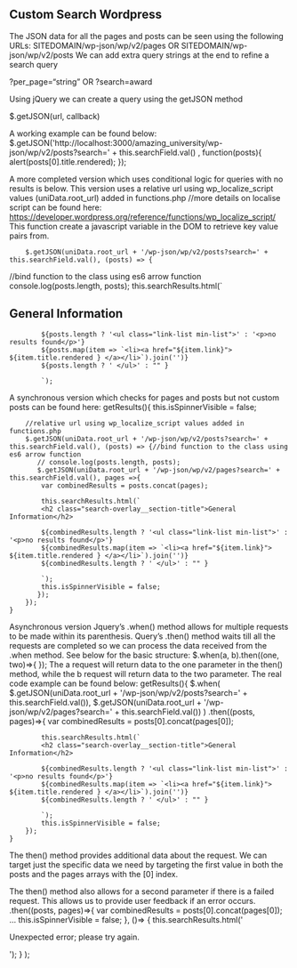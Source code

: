 ## Custom Search Wordpress

The JSON data for all the pages and posts can be seen using the following URLs:
SITEDOMAIN/wp-json/wp/v2/pages OR
SITEDOMAIN/wp-json/wp/v2/posts
We can add extra query strings at the end to refine a search query

?per_page=“string” OR
?search=award

Using jQuery we can create a query using the getJSON method

$.getJSON(url, callback)

A working example can be found below:
 $.getJSON('http://localhost:3000/amazing_university/wp-json/wp/v2/posts?search=' + this.searchField.val()
, function(posts){
            alert(posts[0].title.rendered);
});

A more completed version which uses conditional logic for queries with no results is below. This version uses a relative url using wp_localize_script values (uniData.root_url) added in functions.php
//more details on localise script can be found here: https://developer.wordpress.org/reference/functions/wp_localize_script/ This function create a javascript variable in the DOM to retrieve key value pairs from.

        $.getJSON(uniData.root_url + '/wp-json/wp/v2/posts?search=' + this.searchField.val(), (posts) => {
//bind function to the class using es6 arrow function
            console.log(posts.length, posts);
            this.searchResults.html(`
            <h2 class="search-overlay__section-title">General Information</h2>

            ${posts.length ? '<ul class="link-list min-list">' : '<p>no results found</p>'}
            ${posts.map(item => `<li><a href="${item.link}"> ${item.title.rendered } </a></li>`).join('')}
            ${posts.length ? ' </ul>' : "" }
        
            `);

A synchronous version which checks for pages and posts but not custom posts can be found here:
 getResults(){
        this.isSpinnerVisible = false;
  
        //relative url using wp_localize_script values added in functions.php
        $.getJSON(uniData.root_url + '/wp-json/wp/v2/posts?search=' + this.searchField.val(), (posts) => {//bind function to the class using es6 arrow function
           // console.log(posts.length, posts);
           $.getJSON(uniData.root_url + '/wp-json/wp/v2/pages?search=' + this.searchField.val(), pages =>{
            var combinedResults = posts.concat(pages);

            this.searchResults.html(`
            <h2 class="search-overlay__section-title">General Information</h2>

            ${combinedResults.length ? '<ul class="link-list min-list">' : '<p>no results found</p>'}
            ${combinedResults.map(item => `<li><a href="${item.link}"> ${item.title.rendered } </a></li>`).join('')}
            ${combinedResults.length ? ' </ul>' : "" }
        
            `);
            this.isSpinnerVisible = false;
           });
        });
    }

Asynchronous version
Jquery’s .when() method allows for multiple requests to be made within its parenthesis.
Query’s .then() method waits till all the requests are completed so we can process the data received from the .when method. See below for the basic structure:
        $.when(a, b).then((one, two)=>{
        });
The a request will return data to the one parameter in the then() method, while the b request will return data to the two parameter.
The real code example can be found below:
    getResults(){
        $.when(
            $.getJSON(uniData.root_url + '/wp-json/wp/v2/posts?search=' + this.searchField.val()), 
            $.getJSON(uniData.root_url + '/wp-json/wp/v2/pages?search=' + this.searchField.val())
            )
            .then((posts, pages)=>{
            var combinedResults = posts[0].concat(pages[0]);

            this.searchResults.html(`
            <h2 class="search-overlay__section-title">General Information</h2>

            ${combinedResults.length ? '<ul class="link-list min-list">' : '<p>no results found</p>'}
            ${combinedResults.map(item => `<li><a href="${item.link}"> ${item.title.rendered } </a></li>`).join('')}
            ${combinedResults.length ? ' </ul>' : "" }
        
            `);
            this.isSpinnerVisible = false;
        });
    }

The then() method provides additional data about the request. We can target just the specific data we need by targeting the first value in both the posts and the pages arrays with the [0] index.

The then() method also allows for a second parameter if there is a failed request. This allows us to provide user feedback if an error occurs.
            .then((posts, pages)=>{
            var combinedResults = posts[0].concat(pages[0]);
		…
            this.isSpinnerVisible = false;
            }, ()=> {
                this.searchResults.html('<p>Unexpected error; please try again.</p>');
            }
        );

 



